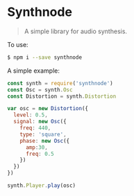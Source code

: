 # Synthnode

> A simple library for audio synthesis.

To use:
```bash
$ npm i --save synthnode
```

A simple example: 
```javascript
const synth = require('synthnode')
const Osc = synth.Osc
const Distortion = synth.Distortion

var osc = new Distortion({
  level: 0.5,
  signal: new Osc({
    freq: 440,
    type: 'square',
    phase: new Osc({
      amp:30,
      freq: 0.5
    })
  })
})

synth.Player.play(osc)
```
